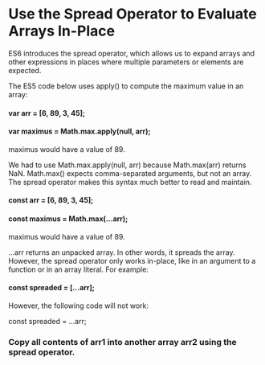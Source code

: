 # Use the Spread Operator to Evaluate Arrays In-Place

ES6 introduces the spread operator, which allows us to expand arrays and other expressions in places where multiple parameters or elements are expected.

The ES5 code below uses apply() to compute the maximum value in an array:

#### var arr = [6, 89, 3, 45];
#### var maximus = Math.max.apply(null, arr);

maximus would have a value of 89.

We had to use Math.max.apply(null, arr) because Math.max(arr) returns NaN. Math.max() expects comma-separated arguments, but not an array. The spread operator makes this syntax much better to read and maintain.

#### const arr = [6, 89, 3, 45];
#### const maximus = Math.max(...arr);

maximus would have a value of 89.

...arr returns an unpacked array. In other words, it spreads the array. However, the spread operator only works in-place, like in an argument to a function or in an array literal. For example:

#### const spreaded = [...arr];

However, the following code will not work:

const spreaded = ...arr;

### Copy all contents of arr1 into another array arr2 using the spread operator.